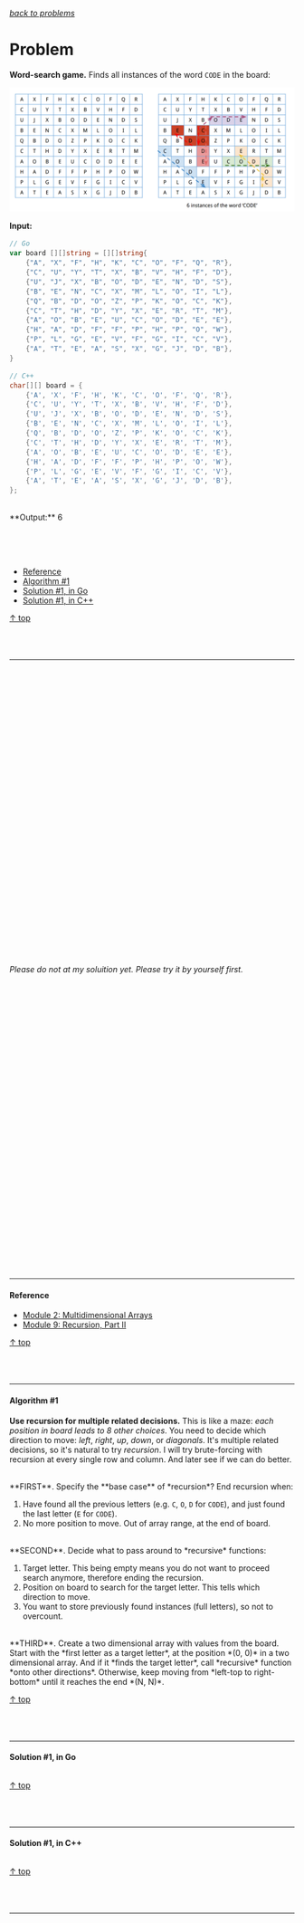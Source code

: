 [*back to problems*](https://github.com/gyuho/learn/tree/master/doc/problems)
<br>

# Problem

**Word-search game.** Finds all instances of the word `CODE` in the board:

![word_search](img/word_search.png)

**Input:**

```go
// Go
var board [][]string = [][]string{
	{"A", "X", "F", "H", "K", "C", "O", "F", "Q", "R"},
	{"C", "U", "Y", "T", "X", "B", "V", "H", "F", "D"},
	{"U", "J", "X", "B", "O", "D", "E", "N", "D", "S"},
	{"B", "E", "N", "C", "X", "M", "L", "O", "I", "L"},
	{"Q", "B", "D", "O", "Z", "P", "K", "O", "C", "K"},
	{"C", "T", "H", "D", "Y", "X", "E", "R", "T", "M"},
	{"A", "O", "B", "E", "U", "C", "O", "D", "E", "E"},
	{"H", "A", "D", "F", "F", "P", "H", "P", "O", "W"},
	{"P", "L", "G", "E", "V", "F", "G", "I", "C", "V"},
	{"A", "T", "E", "A", "S", "X", "G", "J", "D", "B"},
}

```

```cpp
// C++
char[][] board = {
	{'A', 'X', 'F', 'H', 'K', 'C', 'O', 'F', 'Q', 'R'},
	{'C', 'U', 'Y', 'T', 'X', 'B', 'V', 'H', 'F', 'D'},
	{'U', 'J', 'X', 'B', 'O', 'D', 'E', 'N', 'D', 'S'},
	{'B', 'E', 'N', 'C', 'X', 'M', 'L', 'O', 'I', 'L'},
	{'Q', 'B', 'D', 'O', 'Z', 'P', 'K', 'O', 'C', 'K'},
	{'C', 'T', 'H', 'D', 'Y', 'X', 'E', 'R', 'T', 'M'},
	{'A', 'O', 'B', 'E', 'U', 'C', 'O', 'D', 'E', 'E'},
	{'H', 'A', 'D', 'F', 'F', 'P', 'H', 'P', 'O', 'W'},
	{'P', 'L', 'G', 'E', 'V', 'F', 'G', 'I', 'C', 'V'},
	{'A', 'T', 'E', 'A', 'S', 'X', 'G', 'J', 'D', 'B'},
};

```

<br>
**Output:** 6 

<br><br><br>
- [Reference](#reference)
- [Algorithm #1](#algorithm-1)
- [Solution #1, in Go](#solution-1-in-go)
- [Solution #1, in C++](#solution-1-in-c)

[↑ top](#problem)
<br><br><br><br>
<hr>



<br><br><br><br><br><br><br><br><br><br>
<br><br><br><br><br><br><br><br><br><br>
<br><br><br><br><br><br><br><br><br><br>

*Please do not at my soluition yet. Please try it by yourself first.*

<br><br><br><br><br><br><br><br><br><br>
<br><br><br><br><br><br><br><br><br><br>
<br><br><br><br><br><br><br><br><br><br>
<hr>



#### Reference

- [Module 2: Multidimensional Arrays](http://www.seas.gwu.edu/~drum/cs1112/lectures/module2/suppl/index.html)
- [Module 9: Recursion, Part II](http://www.seas.gwu.edu/~drum/cs1112/lectures/module9/module9.html)

[↑ top](#problem)
<br><br><br><br>
<hr>






#### Algorithm #1

**Use recursion for multiple related decisions.** This is like a maze:
*each position in board leads to 8 other choices*. You need to decide which
direction to move: *left*, *right*, *up*, *down*, or *diagonals*. It's
multiple related decisions, so it's natural to try *recursion*. I will try
brute-forcing with recursion at every single row and column. And later
see if we can do better.

<br>
**FIRST**. Specify the **base case** of *recursion*? End recursion when:

1. Have found all the previous letters (e.g. `C`, `O`, `D` for `CODE`), and 
   just found the last letter (`E` for `CODE`).
2. No more position to move. Out of array range, at the end of board.

<br>
**SECOND**. Decide what to pass around to *recursive* functions:

1. Target letter. This being empty means you do not want to
   proceed search anymore, therefore ending the recursion.
2. Position on board to search for the target letter.
   This tells which direction to move.
3. You want to store previously found instances (full letters),
   so not to overcount.

<br>
**THIRD**. Create a two dimensional array with values from the board.
Start with the *first letter as a target letter*, at the position
*(0, 0)* in a two dimensional array. And if it *finds the target letter*,
call *recursive* function *onto other directions*. Otherwise, keep moving from
*left-top to right-bottom* until it reaches the end *(N, N)*.

[↑ top](#problem)
<br><br><br><br>
<hr>




#### Solution #1, in Go

```go

```

[↑ top](#problem)
<br><br><br><br>
<hr>




#### Solution #1, in C++

```cpp

```

[↑ top](#problem)
<br><br><br><br>
<hr>
